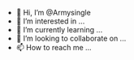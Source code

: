- 👋 Hi, I’m @Armysingle
- 👀 I’m interested in ...
- 🌱 I’m currently learning ...
- 💞️ I’m looking to collaborate on ...
- 📫 How to reach me ...

<!---
Armysingle/Armysingle is a ✨ special ✨ repository because its `README.md` (this file) appears on your GitHub profile.
You can click the Preview link to take a look at your changes.
--->
